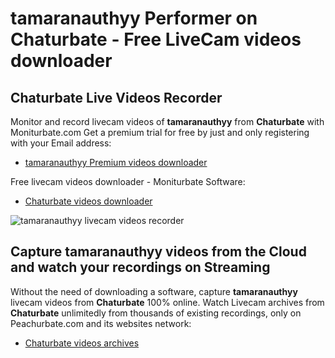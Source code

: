 # tamaranauthyy Performer on Chaturbate - Free LiveCam videos downloader

## Chaturbate Live Videos Recorder

Monitor and record livecam videos of **tamaranauthyy** from **Chaturbate** with Moniturbate.com
Get a premium trial for free by just and only registering with your Email address:
* [tamaranauthyy Premium videos downloader](https://moniturbate.com/request-demo-licence-key.html)

Free livecam videos downloader - Moniturbate Software:
* [Chaturbate videos downloader](https://moniturbate.com/moniturbate-download-software.html)

![tamaranauthyy livecam videos recorder](https://peachurnet.com/templates/moniturbate-software.png)


## Capture tamaranauthyy videos from the Cloud and watch your recordings on Streaming

Without the need of downloading a software, capture **tamaranauthyy** livecam videos from **Chaturbate** 100% online.
Watch Livecam archives from **Chaturbate** unlimitedly from thousands of existing recordings, only on Peachurbate.com and its websites network:
* [Chaturbate videos archives](https://peachurnet.com/)